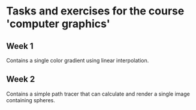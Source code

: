 # Tasks and exercises for the course 'computer graphics'
## Week 1
Contains a single color gradient using linear interpolation.
## Week 2
Contains a simple path tracer that can calculate and render a single image containing spheres.
